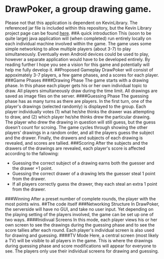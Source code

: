 # DrawPoker, a group drawing game.
Please not that this application is dependent on KevinLibrary.  The referenced jar file is included within this repository, but the Kevin Library project page can be found [here](https://github.com/flipturnapps/FlipTurnApps-KevinLibrary/ "KevinLibrary repo").
##A quick introduction
This (soon to be quite large) java application will (when completed) run entirely locally on each individual machine involved within the game. The game uses some simple networking to allow multiple players (about 3-7) to play simultaneously. Eventually even Android devices could be used to play, however a separate application would have to be developed entirely. By reading further I hope you see a vision for this game and potentially will help me fully develop it.
##Proposed Gameplay
DrawPoker will consist of appoximately 3-7 players, a few game phases, and a scores for each player.
###Game Phases
####Drawing Phase
The game starts with a drawing phase. In this phase each player gets his or her own individual topic to draw. All players simultaneously draw during the time limit. All drawings are saved as image files on the server.
####Guessing Phase
The guessing phase has as many turns as there are players. In the first turn, one of the player's drawings (selected randomly) is displayed to the group. Each player individually votes (1) what he/she thinks the drawer was attempting to draw, and (2) which player he/she thinks drew the particular drawing. The player who drew the drawing in question will still guess, but the guess doesn't count for scroing. The game cycles through showing the other players' drawings in a random order, and all the players guess the subject and the drawer. Finally, the drawers and subjects of each drawing is revealed, and scores are tallied.
###Scoring
After the subjects and the drawers of the drawings are revealed, each player's score is affected according to the fallowing:
* Guessing the correct subject of a drawing earns both the guesser and the drawer +1 point.
* Guessing the correct drawer of a drawing lets the guesser steal 1 point from the drawer.
* If all players correctly guess the drawer, they each steal an extra 1 point from the drawer.

###Winning
After a preset number of complete rounds, the player with the most points wins.
##The code itself
###Networking Structure
In DrawPoker, the serverside will have no GUI, and take no user input. Yet depending on the playing setting of the players involved, the game can be set up one of two ways.
####Inidivual Screens
In this mode, each player views his or her own screen to see the drawings during the guessing phase and to see the score tallies after each round. Each player's individual screen is also used for drawing and guessing.
####TV Mode
Here, a central screen (most likely a TV) will be visible to all players in the game. This is where the drawings during guessing phase and score modifications will appear for everyone to see. The players only use their individual screens for drawing and guessing.

